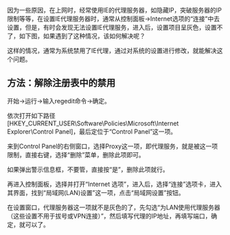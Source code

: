 因为一些原因，在上网时，经常使用IE的代理服务器，如隐藏IP，突破服务器的IP限制等等，在设置IE代理服务器时，通常从控制面板->Internet选项的“连接”中去设置，但是，有时会发现无法设置IE代理服务，进入后，设置项目呈灰色，设置不了，如下图，如果遇到了这种情况，该如何解决呢？

   这样的情况，通常为系统禁用了IE代理，通过对系统的设置进行修改，就能解决这个问题。

## 方法：解除注册表中的禁用

开始->运行->输入regedit命令->确定。

依次打开如下路径[HKEY_CURRENT_USER\Software\Policies\Microsoft\Internet Explorer\Control Panel]，最后定位于“Control Panel”这一项。

 来到Control Panel的右侧窗口，选择Proxy这一项，即代理服务，就是被这一项限制，直接右键，选择“删除”菜单，删除此项即可。

 如果弹出警示信息框，不要管，直接按“是”，删除此项就行。

再进入控制面板，选择并打开“Internet 选项”，进入后，选择“连接”选项卡，进入其界面，找到“局域网(LAN)设置”这一项，点击“局域网设置”按钮。

 在设置窗口，代理服务器这一项就不是灰色的了，先勾选“为LAN使用代理服务器（这些设置不用于拔号或VPN连接）”，然后填写代理的IP地址，再填写端口，确定，就可以了。

